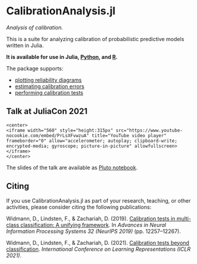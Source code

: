# CalibrationAnalysis.jl

*Analysis of calibration.*

This is a suite for analyzing calibration of probabilistic predictive models written in Julia.

**It is available for use in Julia, [Python](https://github.com/devmotion/pycalibration), and [R](https://github.com/devmotion/rcalibration).**

The package supports:
- [plotting reliability diagrams](https://github.com/devmotion/ReliabilityDiagrams.jl)
- [estimating calibration errors](https://github.com/devmotion/CalibrationErrors.jl)
- [performing calibration tests](https://github.com/devmotion/CalibrationTests.jl)

## Talk at JuliaCon 2021

```@raw html
<center>
<iframe width="560" style="height:315px" src="https://www.youtube-nocookie.com/embed/PrLsXFvwzuA" title="YouTube video player" frameborder="0" allow="accelerometer; autoplay; clipboard-write; encrypted-media; gyroscope; picture-in-picture" allowfullscreen></iframe>
</center>
```

The slides of the talk are available as [Pluto notebook](https://talks.widmann.dev/2021/07/calibration/).

## Citing

If you use CalibrationAnalysis.jl as part of your research, teaching, or other activities,
please consider citing the following publications:

Widmann, D., Lindsten, F., & Zachariah, D. (2019). [Calibration tests in multi-class
classification: A unifying framework](https://proceedings.neurips.cc/paper/2019/hash/1c336b8080f82bcc2cd2499b4c57261d-Abstract.html). In
*Advances in Neural Information Processing Systems 32 (NeurIPS 2019)* (pp. 12257–12267).

Widmann, D., Lindsten, F., & Zachariah, D. (2021).
[Calibration tests beyond classification](https://openreview.net/forum?id=-bxf89v3Nx).
*International Conference on Learning Representations (ICLR 2021)*.

